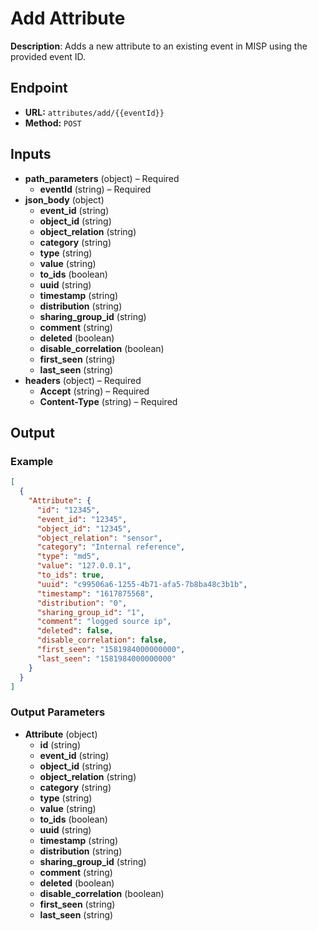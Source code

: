 # Add Attribute

**Description**: Adds a new attribute to an existing event in MISP using the provided event ID.

## Endpoint

- **URL:** `attributes/add/{{eventId}}`
- **Method:** `POST`
## Inputs

- **path_parameters** (object) – Required
  - **eventId** (string) – Required
- **json_body** (object)
  - **event_id** (string)
  - **object_id** (string)
  - **object_relation** (string)
  - **category** (string)
  - **type** (string)
  - **value** (string)
  - **to_ids** (boolean)
  - **uuid** (string)
  - **timestamp** (string)
  - **distribution** (string)
  - **sharing_group_id** (string)
  - **comment** (string)
  - **deleted** (boolean)
  - **disable_correlation** (boolean)
  - **first_seen** (string)
  - **last_seen** (string)
- **headers** (object) – Required
  - **Accept** (string) – Required
  - **Content-Type** (string) – Required
## Output

### Example

```json
[
  {
    "Attribute": {
      "id": "12345",
      "event_id": "12345",
      "object_id": "12345",
      "object_relation": "sensor",
      "category": "Internal reference",
      "type": "md5",
      "value": "127.0.0.1",
      "to_ids": true,
      "uuid": "c99506a6-1255-4b71-afa5-7b8ba48c3b1b",
      "timestamp": "1617875568",
      "distribution": "0",
      "sharing_group_id": "1",
      "comment": "logged source ip",
      "deleted": false,
      "disable_correlation": false,
      "first_seen": "1581984000000000",
      "last_seen": "1581984000000000"
    }
  }
]
```
### Output Parameters

- **Attribute** (object)
  - **id** (string)
  - **event_id** (string)
  - **object_id** (string)
  - **object_relation** (string)
  - **category** (string)
  - **type** (string)
  - **value** (string)
  - **to_ids** (boolean)
  - **uuid** (string)
  - **timestamp** (string)
  - **distribution** (string)
  - **sharing_group_id** (string)
  - **comment** (string)
  - **deleted** (boolean)
  - **disable_correlation** (boolean)
  - **first_seen** (string)
  - **last_seen** (string)
